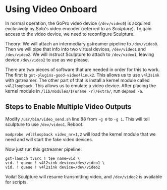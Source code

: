 # Using Video Onboard

In normal operation, the GoPro video device (`/dev/video0`) is acquired exclusively by Solo's video encoder (referred to as _Sculpture_). To gain access to the video device, we need to reconfigure Sculpture.

Theory: We will attach an intermediary gstreamer pipeline to `/dev/video0`.  Then we will pipe that info into two virtual devices, `/dev/video1` and `/dev/video2`.  We will instruct Sculpture to attach to `/dev/video1`, leaving device `/dev/video2` to use as we please.

There are two pieces of software that are needed in order for this to work.  The first is `gst-plugins-good-video4linux2`.  This allows us to use `v4l2sink` with gstreamer.  The other part of that is install a kernel module called `v4l2loopback`.  This allows us to emulate a video device.  After placing the kernel module in `/lib/modules/$(uname -r)/extra/`, run `depmod -a`.

## Steps to Enable Multiple Video Outputs

Modify `/usr/bin/video_send.sh` line 88 from `-g 0` to `-g 1`.  This will tell sculpture to use `/dev/video1`. Reboot.

`modprobe v4l2loopback video_nr=1,2` will load the kernel module that we need and will start the fake video devices.

Now just run this gstreamer pipeline:

```
gst-launch tvsrc ! tee name=vid \
vid. ! queue ! v4l2sink device=/dev/video1 \
vid. ! queue ! v4l2sink device=/dev/video2
```

Voila! Sculpture will resume transmitting video, and `/dev/video2` is available for scripts.
